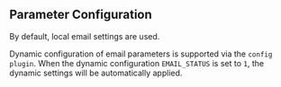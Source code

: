 ## Parameter Configuration

By default, local email settings are used.

Dynamic configuration of email parameters is supported via the `config plugin`. When the dynamic configuration `EMAIL_STATUS` is set to `1`, the dynamic settings will be automatically applied.
